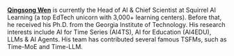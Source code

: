 [**Qingsong Wen**](https://sites.google.com/site/qingsongwen8/) is currently the Head of AI & Chief Scientist at Squirrel AI Learning (a top EdTech unicorn with 3,000+ learning centers). Before that, he received his Ph.D. from the Georgia Institute of Technology. His research interests include AI for Time Series (AI4TS), AI for Education (AI4EDU), LLMs & AI Agents. His team has contributed several famous TSFMs, such as Time-MoE and Time-LLM.
